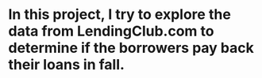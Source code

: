 # In this project, I try to explore the data from LendingClub.com to determine if the borrowers pay back their loans in fall. 
